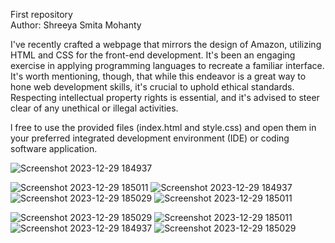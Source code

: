 First repository
<br>
Author: Shreeya Smita Mohanty


I've recently crafted a webpage that mirrors the design of Amazon, utilizing HTML and CSS for the front-end development. It's been an engaging exercise in applying programming languages to recreate a familiar interface.
It's worth mentioning, though, that while this endeavor is a great way to hone web development skills, it's crucial to uphold ethical standards. Respecting intellectual property rights is essential, and it's advised to steer clear of any unethical or illegal activities.


l free to use the provided files (index.html and style.css) and open them in your preferred integrated development environment (IDE) or coding software application.

![Screenshot 2023-12-29 184937](https://github.com/shreeyamo2003/Shreeya-Mohanty/assets/118057275/bc26484b-5d66-4daf-8a29-2f8d1cd44561)

![Screenshot 2023-12-29 185011](https://github.com/shreeyamo2003/Shreeya-Mohanty/assets/118057275/108c0889-4bcd-429d-8159-18237a5a9cce)
![Screenshot 2023-12-29 184937](https://github.com/shreeyamo2003/Shreeya-Mohanty/assets/118057275/f44015d9-9c57-46b0-a18a-5fe3030cd415)
![Screenshot 2023-12-29 185029](https://github.com/shreeyamo2003/Shreeya-Mohanty/assets/118057275/3553340d-0840-4c94-8c4e-c53791829860)
![Screenshot 2023-12-29 185011](https://github.com/shreeyamo2003/Shreeya-Mohanty/assets/118057275/cc317c9c-1ea9-4609-8bc9-02b9f792899d)

![Screenshot 2023-12-29 185029](https://github.com/shreeyamo2003/Shreeya-Mohanty/assets/118057275/5d70aa5c-d967-49f3-ba1c-db4973e74fe1)
![Screenshot 2023-12-29 185011](https://github.com/shreeyamo2003/Shreeya-Mohanty/assets/118057275/7331577c-d2dc-46fc-b621-c856907fb72f)
![Screenshot 2023-12-29 184937](https://github.com/shreeyamo2003/Shreeya-Mohanty/assets/118057275/4bc6113a-2e85-4685-8a54-b76396160e10)
![Screenshot 2023-12-29 185029](https://github.com/shreeyamo2003/Shreeya-Mohanty/assets/118057275/27786461-69c6-4fd3-ac8c-05a0032668be)


